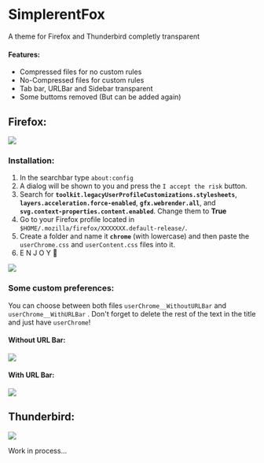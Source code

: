 # SimplerentFox

A theme for Firefox and Thunderbird completly transparent

#### Features:
- Compressed files for no custom rules
- No-Compressed files for custom rules
- Tab bar, URLBar and Sidebar transparent
- Some buttoms removed (But can be added again)

## Firefox:

![](https://github.com/MiguelRAvila/SimplerentFox/blob/master/Images/Firefox.png)

### Installation:

1. In the searchbar type `about:config`
2. A dialog will be shown to you and press the `I accept the risk` button.
3. Search for **`toolkit.legacyUserProfileCustomizations.stylesheets`**, **`layers.acceleration.force-enabled`**, **`gfx.webrender.all`**, and **`svg.context-properties.content.enabled`**. Change them to **True**
4. Go to your Firefox profile located in `$HOME/.mozilla/firefox/XXXXXXX.default-release/`.
5. Create a folder and name it **`chrome`** (with lowercase) and then paste the `userChrome.css` and `userContent.css` files into it. 
6. E N J O Y 💜

![](https://github.com/MiguelRAvila/SimplerentFox/blob/master/Images/Firefox_1.png)
   
   ### Some custom preferences:
   
   You can choose between both files `userChrome__WithoutURLBar` and `userChrome__WithURLBar` . Don't forget to delete the rest of the text in the title and just have `userChrome`! 

#### Without URL Bar:

![](https://github.com/MiguelRAvila/SimplerentFox/blob/master/Images/FirefoxWUB.png)

#### With URL Bar:

![](https://github.com/MiguelRAvila/SimplerentFox/blob/master/Images/FirefoxCUB.png)



## Thunderbird:

![](https://github.com/MiguelRAvila/SimplerentFox/blob/master/Images/Thunderbird.png)

Work in process...
